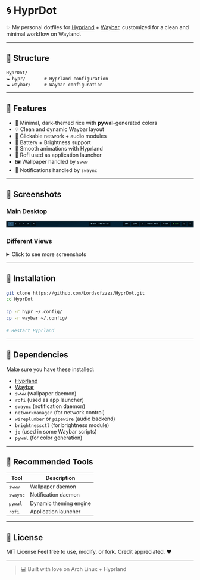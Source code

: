 # 🌀 HyprDot

✨ My personal dotfiles for [Hyprland](https://github.com/hyprwm/Hyprland) + [Waybar](https://github.com/Alexays/Waybar), customized for a clean and minimal workflow on Wayland.

---

## 📂 Structure

```
HyprDot/
🖜 hypr/       # Hyprland configuration
🖜 waybar/     # Waybar configuration
```

---

## 🧠 Features

* 🎨 Minimal, dark-themed rice with **pywal**-generated colors
* 💡 Clean and dynamic Waybar layout
* 📶 Clickable network + audio modules
* 🔋 Battery + Brightness support
* 👟 Smooth animations with Hyprland
* 🧩 Rofi used as application launcher
* 🖼 Wallpaper handled by `swww`
* 🔔 Notifications handled by `swaync`

---

## 📸 Screenshots

### Main Desktop
![Desktop Screenshot](./pics/screenshot_2025-07-05_23-49-15.png)

### Different Views
<details>
<summary>Click to see more screenshots</summary>

![Screenshot 1](./pics/screenshot_2025-07-05_23-21-33.png)
![Screenshot 2](./pics/screenshot_2025-07-05_23-21-46.png)
![Screenshot 3](./pics/screenshot_2025-07-05_23-27-34.png)
![Screenshot 4](./pics/screenshot_2025-07-05_23-27-44.png)
![Screenshot 5](./pics/screenshot_2025-07-05_23-27-59.png)
![Screenshot 6](./pics/screenshot_2025-07-05_23-28-54.png)
![Screenshot 7](./pics/screenshot_2025-07-05_23-29-05.png)
![Screenshot 8](./pics/screenshot_2025-07-05_23-29-40.png)
![Screenshot 9](./pics/screenshot_2025-07-05_23-29-47.png)

</details>

---

## 📅 Installation

```bash
git clone https://github.com/Lordsofzzzz/HyprDot.git
cd HyprDot

cp -r hypr ~/.config/
cp -r waybar ~/.config/

# Restart Hyprland
```

---

## 🔧 Dependencies

Make sure you have these installed:

* [Hyprland](https://github.com/hyprwm/Hyprland)
* [Waybar](https://github.com/Alexays/Waybar)
* `swww` (wallpaper daemon)
* `rofi` (used as app launcher)
* `swaync` (notification daemon)
* `networkmanager` (for network control)
* `wireplumber` or `pipewire` (audio backend)
* `brightnessctl` (for brightness module)
* `jq` (used in some Waybar scripts)
* `pywal` (for color generation)

---

## 🎯 Recommended Tools

| Tool     | Description            |
| -------- | ---------------------- |
| `swww`   | Wallpaper daemon       |
| `swaync` | Notification daemon    |
| `pywal`  | Dynamic theming engine |
| `rofi`   | Application launcher   |

---

## 📃 License

MIT License
Feel free to use, modify, or fork. Credit appreciated. ❤️

---

> 💻 Built with love on Arch Linux + Hyprland
